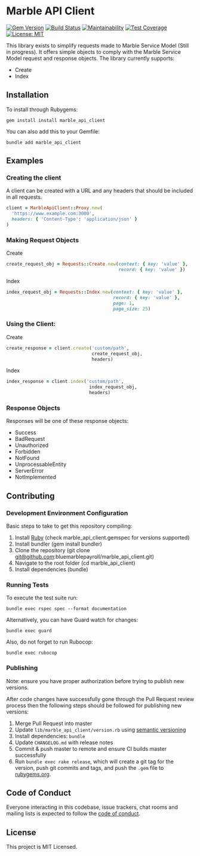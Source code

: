 # Marble API Client

[![Gem Version](https://badge.fury.io/rb/marble_api_client.svg)](https://badge.fury.io/rb/marble_api_client) [![Build Status](https://travis-ci.org/bluemarblepayroll/marble_api_client.svg?branch=master)](https://travis-ci.org/bluemarblepayroll/marble_api_client)
[![Maintainability](https://api.codeclimate.com/v1/badges/fba9ec43303ca1595e5a/maintainability)](https://codeclimate.com/github/bluemarblepayroll/marble_api_client/maintainability) [![Test Coverage](https://api.codeclimate.com/v1/badges/fba9ec43303ca1595e5a/test_coverage)](https://codeclimate.com/github/bluemarblepayroll/marble_api_client/test_coverage)[![License: MIT](https://img.shields.io/badge/License-MIT-yellow.svg)](https://opensource.org/licenses/MIT)


This library exists to simplify requests made to Marble Service Model (Still in progress). It offers simple objects to comply with the Marble Service Model request and response objects.
The library currently supports:

* Create
* Index

## Installation

To install through Rubygems:

````
gem install install marble_api_client
````

You can also add this to your Gemfile:

````
bundle add marble_api_client
````

## Examples

### Creating the client

A client can be created with a URL and any headers that should be included
in all requests.
````ruby
client = MarbleApiClient::Proxy.new(
  'https://www.example.com:3000',
  headers: { 'Content-Type': 'application/json' }
)

````

### Making Request Objects

Create
````ruby
create_request_obj = Requests::Create.new(context: { key: 'value' },
                                          record: { key: 'value' })
````

Index
````ruby
index_request_obj = Requests::Index.new(context: { key: 'value' },
                                        record: { key: 'value' },
                                        page: 1,
                                        page_size: 25)
````

### Using the Client:

Create
````ruby
create_response = client.create('custom/path',
                                create_request_obj,
                                headers)
````

Index
````ruby
index_response = client.index('custom/path',
                               index_request_obj,
                               headers)
````

### Response Objects

Responses will be one of these response objects:

* Success
* BadRequest
* Unauthorized
* Forbidden
* NotFound
* UnprocessableEntity
* ServerError
* NotImplemented

## Contributing

### Development Environment Configuration

Basic steps to take to get this repository compiling:

1. Install [Ruby](https://www.ruby-lang.org/en/documentation/installation/) (check marble_api_client.gemspec for versions supported)
2. Install bundler (gem install bundler)
3. Clone the repository (git clone git@github.com:bluemarblepayroll/marble_api_client.git)
4. Navigate to the root folder (cd marble_api_client)
5. Install dependencies (bundle)

### Running Tests

To execute the test suite run:

````
bundle exec rspec spec --format documentation
````

Alternatively, you can have Guard watch for changes:

````
bundle exec guard
````

Also, do not forget to run Rubocop:

````
bundle exec rubocop
````

### Publishing

Note: ensure you have proper authorization before trying to publish new versions.

After code changes have successfully gone through the Pull Request review process then the following steps should be followed for publishing new versions:

1. Merge Pull Request into master
2. Update ```lib/marble_api_client/version.rb``` using [semantic versioning](https://semver.org/)
3. Install dependencies: ```bundle```
4. Update ```CHANGELOG.md``` with release notes
5. Commit & push master to remote and ensure CI builds master successfully
6. Run `bundle exec rake release`, which will create a git tag for the version, push git commits and tags, and push the `.gem` file to [rubygems.org](https://rubygems.org).

## Code of Conduct

Everyone interacting in this codebase, issue trackers, chat rooms and mailing lists is expected to follow the [code of conduct](https://github.com/bluemarblepayroll/marble_api_client/blob/master/CODE_OF_CONDUCT.md).

## License

This project is MIT Licensed.